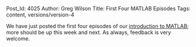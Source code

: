 Post_Id: 4025
Author: Greg Wilson
Title: First Four MATLAB Episodes
Tags: content, versions/version-4

<p>We have just posted the first four episodes of our <a href="/4_0/matlab/">introduction to MATLAB</a>; more should be up this week and next. As always, feedback is very welcome.</p>
